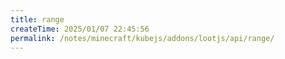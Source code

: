 ```yaml
---
title: range
createTime: 2025/01/07 22:45:56
permalink: /notes/minecraft/kubejs/addons/lootjs/api/range/
---
```

